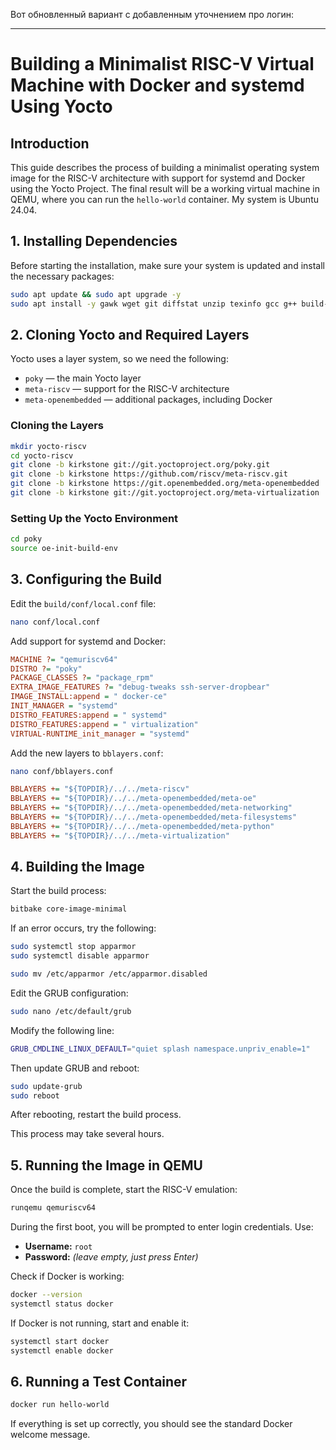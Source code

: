 Вот обновленный вариант с добавленным уточнением про логин:  

---  

# **Building a Minimalist RISC-V Virtual Machine with Docker and systemd Using Yocto**  

## **Introduction**  
This guide describes the process of building a minimalist operating system image for the RISC-V architecture with support for systemd and Docker using the Yocto Project. The final result will be a working virtual machine in QEMU, where you can run the `hello-world` container. My system is Ubuntu 24.04.  

## **1. Installing Dependencies**  
Before starting the installation, make sure your system is updated and install the necessary packages:  

```sh
sudo apt update && sudo apt upgrade -y
sudo apt install -y gawk wget git diffstat unzip texinfo gcc g++ build-essential     chrpath socat cpio python3 python3-pip python3-pexpect xz-utils debianutils     iputils-ping python3-git python3-jinja2 libegl1 libsdl1.2-dev pylint     xterm python3-subunit mesa-common-dev zstd liblz4-tool
```  

## **2. Cloning Yocto and Required Layers**  
Yocto uses a layer system, so we need the following:  

- `poky` — the main Yocto layer  
- `meta-riscv` — support for the RISC-V architecture  
- `meta-openembedded` — additional packages, including Docker  

### **Cloning the Layers**  
```sh
mkdir yocto-riscv
cd yocto-riscv
git clone -b kirkstone git://git.yoctoproject.org/poky.git
git clone -b kirkstone https://github.com/riscv/meta-riscv.git
git clone -b kirkstone https://git.openembedded.org/meta-openembedded
git clone -b kirkstone git://git.yoctoproject.org/meta-virtualization
```  

### **Setting Up the Yocto Environment**  
```sh
cd poky
source oe-init-build-env
```  

## **3. Configuring the Build**  
Edit the `build/conf/local.conf` file:  

```sh
nano conf/local.conf
```  

Add support for systemd and Docker:  
```ini
MACHINE ?= "qemuriscv64"
DISTRO ?= "poky"
PACKAGE_CLASSES ?= "package_rpm"
EXTRA_IMAGE_FEATURES ?= "debug-tweaks ssh-server-dropbear"
IMAGE_INSTALL:append = " docker-ce"
INIT_MANAGER = "systemd"
DISTRO_FEATURES:append = " systemd"
DISTRO_FEATURES:append = " virtualization"
VIRTUAL-RUNTIME_init_manager = "systemd"
```  

Add the new layers to `bblayers.conf`:  
```sh
nano conf/bblayers.conf
```  
```ini
BBLAYERS += "${TOPDIR}/../../meta-riscv"
BBLAYERS += "${TOPDIR}/../../meta-openembedded/meta-oe"
BBLAYERS += "${TOPDIR}/../../meta-openembedded/meta-networking"
BBLAYERS += "${TOPDIR}/../../meta-openembedded/meta-filesystems"
BBLAYERS += "${TOPDIR}/../../meta-openembedded/meta-python"
BBLAYERS += "${TOPDIR}/../../meta-virtualization"
```  

## **4. Building the Image**  
Start the build process:  
```sh
bitbake core-image-minimal
```  

If an error occurs, try the following:  
```sh
sudo systemctl stop apparmor
sudo systemctl disable apparmor

sudo mv /etc/apparmor /etc/apparmor.disabled
```  
Edit the GRUB configuration:  
```sh
sudo nano /etc/default/grub
```  
Modify the following line:  
```sh
GRUB_CMDLINE_LINUX_DEFAULT="quiet splash namespace.unpriv_enable=1"
```  
Then update GRUB and reboot:  
```sh
sudo update-grub
sudo reboot
```  
After rebooting, restart the build process.  

This process may take several hours.  

## **5. Running the Image in QEMU**  
Once the build is complete, start the RISC-V emulation:  
```sh
runqemu qemuriscv64
```  

During the first boot, you will be prompted to enter login credentials. Use:  
- **Username:** `root`  
- **Password:** *(leave empty, just press Enter)*  

Check if Docker is working:  
```sh
docker --version
systemctl status docker
```  

If Docker is not running, start and enable it:  
```sh
systemctl start docker
systemctl enable docker
```  

## **6. Running a Test Container**  
```sh
docker run hello-world
```  

If everything is set up correctly, you should see the standard Docker welcome message.